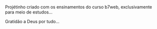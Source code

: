 Projétinho criado com os ensinamentos do curso b7web, exclusivamente
 para meio de estudos...

Gratidão a Deus por tudo...

